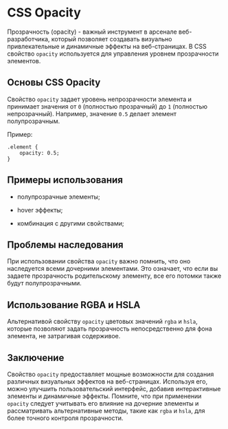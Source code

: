 # CSS Opacity

Прозрачность (opacity) - важный инструмент в арсенале веб-разработчика, который позволяет создавать визуально привлекательные и динамичные эффекты на веб-страницах. В CSS свойство ``opacity`` используется для управления уровнем прозрачности элементов.

## Основы CSS Opacity

Свойство ``opacity`` задает уровень непрозрачности элемента и принимает значения от ``0`` (полностью прозрачный) до ``1`` (полностью непрозрачный). Например, значение ``0.5`` делает элемент полупрозрачным.

Пример:

```
.element {
    opacity: 0.5;
}
```

## Примеры использования

- полупрозрачные элементы;

- hover эффекты;

- комбинация с другими свойствами;

## Проблемы наследования

При использовании свойства ``opacity`` важно помнить, что оно наследуется всеми дочерними элементами. Это означает, что если вы задаете прозрачность родительскому элементу, все его потомки также будут полупрозрачными.

## Использование RGBA и HSLA

Альтернативой свойству ``opacity`` цветовых значений ``rgba`` и ``hsla``, которые позволяют задать прозрачность непосредственно для фона элемента, не затрагивая содерживое.

## Заключение

Свойство ``opacity`` предоставляет мощные возможности для создания различных визуальных эффектов на веб-страницах. Используя его, можно улучшить пользовательский интерфейс, добавив интерактивные элементы и динамичные эффекты. Помните, что при применении ``opacity`` следует учитывать его влияние на дочерние элементы и рассматривать альтернативные методы, такие как ``rgba`` и ``hsla``, для более точного контроля прозрачности.